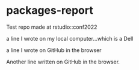 # packages-report
Test repo made at rstudio::conf2022

a line I wrote on my local computer...which is a Dell

a line I wrote on GitHub in the browser

Another line written on GitHub in the browser.
